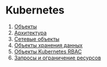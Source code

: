 # Kubernetes

1. <a href="Objects.md">Объекты</a>  
2. <a href="Architecture.md">Архитектура</a>  
3. <a href="networking_objects.md">Сетевые объекты</a>  
4. <a href="k8s_storage.md">Объекты хранения данных</a>  
5. <a href="kubernetes_RBAC.md">Объекты Kubernetes RBAC</a>  
6. <a href="">Запросы и ограничение ресурсов</a>  
